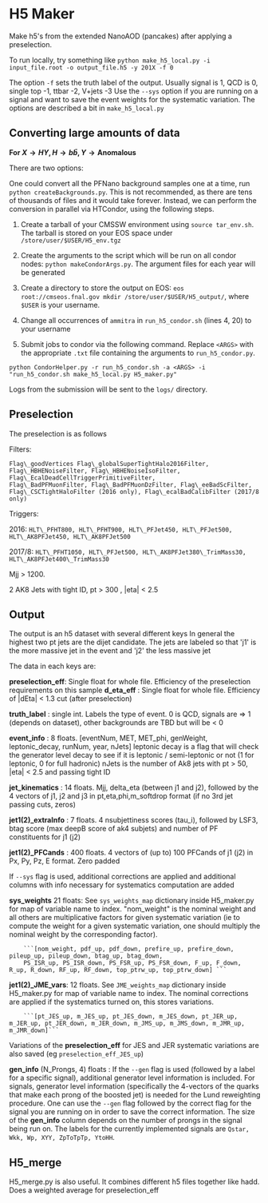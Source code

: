 # H5 Maker

Make h5's from the extended NanoAOD (pancakes) after applying a preselection. 

To run locally, try something like `python make_h5_local.py -i input_file.root -o output_file.h5 -y 201X -f 0` 

The option `-f` sets the truth label of the output. Usually signal is 1, QCD is 0, single top -1, ttbar -2, V+jets -3
Use the `--sys` option if you are running on a signal and want to save the event weights for the systematic variation. 
The options are described a bit in `make_h5_local.py`

## Converting large amounts of data
**For $X\to HY,\, H\to b\bar{b},\, Y\to \textrm{Anomalous}$**

There are two options: 

One could convert all the PFNano background samples one at a time, run `python createBackgrounds.py`. This is not recommended, as there are tens of thousands of files and it would take forever. Instead, we can perform the conversion in parallel via HTCondor, using the following steps. 

1. Create a tarball of your CMSSW environment using `source tar_env.sh`. The tarball is stored on your EOS space under `/store/user/$USER/H5_env.tgz`

2. Create the arguments to the script which will be run on all condor nodes: `python makeCondorArgs.py`. The argument files for each year will be generated 

3. Create a directory to store the output on EOS: `eos root://cmseos.fnal.gov mkdir /store/user/$USER/H5_output/`, where `$USER` is your username.

4. Change all occurrences of `ammitra` in `run_h5_condor.sh` (lines 4, 20) to your username

5. Submit jobs to condor via the following command. Replace `<ARGS>` with the appropriate `.txt` file containing the arguments to `run_h5_condor.py`.
```
python CondorHelper.py -r run_h5_condor.sh -a <ARGS> -i "run_h5_condor.sh make_h5_local.py H5_maker.py"
```

Logs from the submission will be sent to the `logs/` directory.


## Preselection

The preselection is as follows

Filters: 

```
Flag\_goodVertices Flag\_globalSuperTightHalo2016Filter, Flag\_HBHENoiseFilter, Flag\_HBHENoiseIsoFilter, Flag\_EcalDeadCellTriggerPrimitiveFilter, 
Flag\_BadPFMuonFilter, Flag\_BadPFMuonDzFilter, Flag\_eeBadScFilter, Flag\_CSCTightHaloFilter (2016 only), Flag\_ecalBadCalibFilter (2017/8 only)

```

Triggers:

2016: ```HLT\_PFHT800, HLT\_PFHT900, HLT\_PFJet450, HLT\_PFJet500, HLT\_AK8PFJet450, HLT\_AK8PFJet500 ```

2017/8: ```HLT\_PFHT1050, HLT\_PFJet500, HLT\_AK8PFJet380\_TrimMass30, HLT\_AK8PFJet400\_TrimMass30 ```

Mjj > 1200.

2 AK8 Jets with tight ID,  pt > 300 , |eta| < 2.5


## Output
The output is an h5 dataset with several different keys
In general the highest two pt jets are the dijet candidate.
The jets are labeled so that 'j1' is the more massive jet in the event and 'j2'
the less massive jet


The data in each keys are:


**preselection\_eff**: Single float for whole file. Efficiency of the preselection requirements on this sample
**d\_eta\_eff** : Single float for whole file. Efficiency of |dEta| < 1.3 cut (after preselection)

**truth\_label** :  single int. Labels  the type of event. 0 is QCD, signals are => 1 (depends on dataset), other backgrounds are TBD but will be < 0

**event\_info** : 8 floats. [eventNum, MET, MET\_phi, genWeight, leptonic\_decay, runNum, year, nJets]
leptonic decay is a flag that will check the generator level
decay to see if it is leptonic / semi-leptonic or not (1 for leptonic, 0 for full hadronic)
nJets is the number of Ak8 jets with pt > 50, |eta| < 2.5 and passing tight ID

**jet\_kinematics** :  14 floats. Mjj, delta\_eta (between j1 and j2), followed by the 4 vectors of j1, j2 and j3  in pt,eta,phi,m\_softdrop format (if no 3rd jet passing cuts, zeros)

**jet1(2)\_extraInfo** :  7 floats. 4 nsubjettiness scores (tau\_i), followed by LSF3,
btag score (max deepB score of ak4 subjets) and number of PF constituents for j1 (j2)

**jet1(2)\_PFCands** : 400 floats. 4 vectors of (up to) 100 PFCands of j1 (j2) in  Px, Py, Pz, E  format. Zero
padded


If `--sys` flag is used, additional corrections are applied and additional columns with info necessary for systematics
computation are added

**sys\_weights** 21 floats: See `sys_weights_map` dictionary inside H5\_maker.py for map of variable name to index. 
    "nom_weight" is the nominal weight and all others are multiplicative factors for given systematic variation 
    (ie to compute the weight for a given systematic variation, one should multiply the nominal weight by the corresponding factor). 
        
        ```[nom_weight, pdf_up, pdf_down, prefire_up, prefire_down, pileup_up, pileup_down, btag_up, btag_down, 
        PS_ISR_up, PS_ISR_down, PS_FSR_up, PS_FSR_down, F_up, F_down, R_up, R_down, RF_up, RF_down, top_ptrw_up, top_ptrw_down] ```

**jet1(2)\_JME\_vars**:  12 floats. See `JME_weights_map` dictionary inside H5_maker.py for map of variable name to index.
The nominal corrections are applied if the systematics turned on, this stores
variations.

        ```[pt_JES_up, m_JES_up, pt_JES_down, m_JES_down, pt_JER_up, m_JER_up, pt_JER_down, m_JER_down, m_JMS_up, m_JMS_down, m_JMR_up, m_JMR_down]```

Variations of the **preselection\_eff** for JES and JER systematic variations are also saved (eg `preselection_eff_JES_up`)

**gen_info** (N_Prongs, 4) floats : 
If the `--gen` flag is used (followed by a label for a specific signal), additional generator level information 
is included. For signals, generator level information (specifically the 4-vectors of the
quarks that make each prong of the boosted jet) is needed for the Lund reweighting
procedure. One can use the `--gen` flag followed by the correct flag for
the signal you are running on in order to save the correct information. 
The size of the **gen_info** column depends on the number of prongs in the signal being run on.
The labels for the currently implemented signals are `Qstar, Wkk, Wp, XYY, ZpToTpTp, YtoHH`. 




## H5_merge
H5\_merge.py is also useful. It combines different h5 files together like hadd.
Does a weighted average for preselection\_eff
